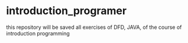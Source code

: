 # introduction_programer
this repository will be saved all exercises of DFD, JAVA, of the course of introduction programming 
